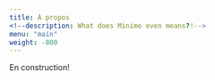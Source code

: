 ```yaml
---
title: À propos
<!--description: What does Minimo even means?!-->
menu: "main"
weight: -800
---
```


En construction!
